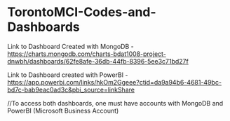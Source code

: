 # TorontoMCI-Codes-and-Dashboards

Link to Dashboard Created with MongoDB - https://charts.mongodb.com/charts-bdat1008-project-dnwbh/dashboards/62fe8afe-36db-44fb-8396-5ee3c71bd27f

Link to Dashboard created with PowerBI - https://app.powerbi.com/links/hkOm2Ggeee?ctid=da9a94b6-4681-49bc-bd7c-bab9eac0ad3c&pbi_source=linkShare


//To access both dashboards, one must have accounts with MongoDB and PowerBI (Microsoft Business Account)
